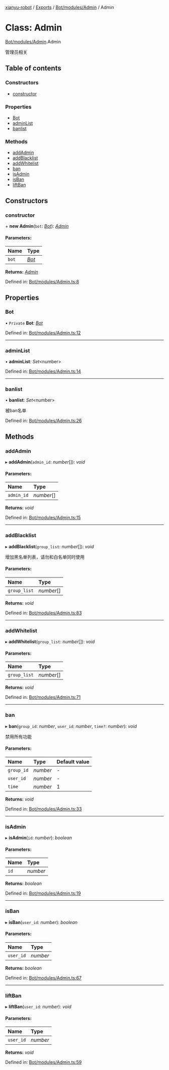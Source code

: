 [xianyu-robot](../README.md) / [Exports](../modules.md) / [Bot/modules/Admin](../modules/bot_modules_admin.md) / Admin

# Class: Admin

[Bot/modules/Admin](../modules/bot_modules_admin.md).Admin

管理员相关

## Table of contents

### Constructors

- [constructor](bot_modules_admin.admin.md#constructor)

### Properties

- [Bot](bot_modules_admin.admin.md#bot)
- [adminList](bot_modules_admin.admin.md#adminlist)
- [banlist](bot_modules_admin.admin.md#banlist)

### Methods

- [addAdmin](bot_modules_admin.admin.md#addadmin)
- [addBlacklist](bot_modules_admin.admin.md#addblacklist)
- [addWhitelist](bot_modules_admin.admin.md#addwhitelist)
- [ban](bot_modules_admin.admin.md#ban)
- [isAdmin](bot_modules_admin.admin.md#isadmin)
- [isBan](bot_modules_admin.admin.md#isban)
- [liftBan](bot_modules_admin.admin.md#liftban)

## Constructors

### constructor

\+ **new Admin**(`bot`: [*Bot*](bot_bot.bot.md)): [*Admin*](bot_modules_admin.admin.md)

#### Parameters:

| Name | Type |
| :------ | :------ |
| `bot` | [*Bot*](bot_bot.bot.md) |

**Returns:** [*Admin*](bot_modules_admin.admin.md)

Defined in: [Bot/modules/Admin.ts:8](https://github.com/blacktunes/xianyu-robot/blob/ba6672b/src/Bot/modules/Admin.ts#L8)

## Properties

### Bot

• `Private` **Bot**: [*Bot*](bot_bot.bot.md)

Defined in: [Bot/modules/Admin.ts:12](https://github.com/blacktunes/xianyu-robot/blob/ba6672b/src/Bot/modules/Admin.ts#L12)

___

### adminList

• **adminList**: *Set*<number\>

Defined in: [Bot/modules/Admin.ts:14](https://github.com/blacktunes/xianyu-robot/blob/ba6672b/src/Bot/modules/Admin.ts#L14)

___

### banlist

• **banlist**: *Set*<number\>

被ban名单

Defined in: [Bot/modules/Admin.ts:26](https://github.com/blacktunes/xianyu-robot/blob/ba6672b/src/Bot/modules/Admin.ts#L26)

## Methods

### addAdmin

▸ **addAdmin**(`admin_id`: *number*[]): *void*

#### Parameters:

| Name | Type |
| :------ | :------ |
| `admin_id` | *number*[] |

**Returns:** *void*

Defined in: [Bot/modules/Admin.ts:15](https://github.com/blacktunes/xianyu-robot/blob/ba6672b/src/Bot/modules/Admin.ts#L15)

___

### addBlacklist

▸ **addBlacklist**(`group_list`: *number*[]): *void*

增加黑名单列表，请勿和白名单同时使用

#### Parameters:

| Name | Type |
| :------ | :------ |
| `group_list` | *number*[] |

**Returns:** *void*

Defined in: [Bot/modules/Admin.ts:83](https://github.com/blacktunes/xianyu-robot/blob/ba6672b/src/Bot/modules/Admin.ts#L83)

___

### addWhitelist

▸ **addWhitelist**(`group_list`: *number*[]): *void*

#### Parameters:

| Name | Type |
| :------ | :------ |
| `group_list` | *number*[] |

**Returns:** *void*

Defined in: [Bot/modules/Admin.ts:71](https://github.com/blacktunes/xianyu-robot/blob/ba6672b/src/Bot/modules/Admin.ts#L71)

___

### ban

▸ **ban**(`group_id`: *number*, `user_id`: *number*, `time?`: *number*): *void*

禁用所有功能

#### Parameters:

| Name | Type | Default value |
| :------ | :------ | :------ |
| `group_id` | *number* | - |
| `user_id` | *number* | - |
| `time` | *number* | 1 |

**Returns:** *void*

Defined in: [Bot/modules/Admin.ts:33](https://github.com/blacktunes/xianyu-robot/blob/ba6672b/src/Bot/modules/Admin.ts#L33)

___

### isAdmin

▸ **isAdmin**(`id`: *number*): *boolean*

#### Parameters:

| Name | Type |
| :------ | :------ |
| `id` | *number* |

**Returns:** *boolean*

Defined in: [Bot/modules/Admin.ts:19](https://github.com/blacktunes/xianyu-robot/blob/ba6672b/src/Bot/modules/Admin.ts#L19)

___

### isBan

▸ **isBan**(`user_id`: *number*): *boolean*

#### Parameters:

| Name | Type |
| :------ | :------ |
| `user_id` | *number* |

**Returns:** *boolean*

Defined in: [Bot/modules/Admin.ts:67](https://github.com/blacktunes/xianyu-robot/blob/ba6672b/src/Bot/modules/Admin.ts#L67)

___

### liftBan

▸ **liftBan**(`user_id`: *number*): *void*

#### Parameters:

| Name | Type |
| :------ | :------ |
| `user_id` | *number* |

**Returns:** *void*

Defined in: [Bot/modules/Admin.ts:59](https://github.com/blacktunes/xianyu-robot/blob/ba6672b/src/Bot/modules/Admin.ts#L59)
